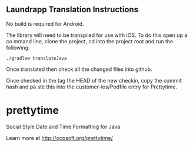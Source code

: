Laundrapp Translation Instructions
------------

No build is required for Android.

The library will need to be transpiled for use with iOS. To do this open up a co
mmand line, clone the project, cd into the project root and run the following:

```./gradlew translateJava```

Once translated then check all the changed files into github.

Once checked in the tag the HEAD of the new checkin, copy the commit hash and pa
ste this into the customer-ios/Podfile entry for Prettytime.

prettytime
==========

Social Style Date and Time Formatting for Java

Learn more at http://ocpsoft.org/prettytime/
